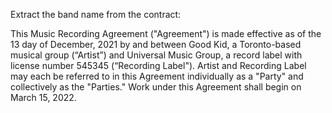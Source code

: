 Extract the band name from the contract:

This Music Recording Agreement ("Agreement") is made effective as of the 13 day of December, 2021 by and between Good Kid, a Toronto-based musical group (“Artist”) and Universal Music Group, a record label with license number 545345 (“Recording Label"). Artist and Recording Label may each be referred to in this Agreement individually as a "Party" and collectively as the "Parties." Work under this Agreement shall begin on March 15, 2022.

